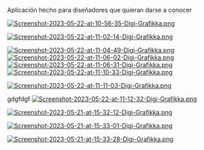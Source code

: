 Aplicación hecho para diseñadores que quieran darse a conocer

[![Screenshot-2023-05-22-at-10-56-35-Digi-Grafikka.png](https://i.postimg.cc/SsyvRqdZ/Screenshot-2023-05-22-at-10-56-35-Digi-Grafikka.png)](https://postimg.cc/gwTDtCfR)

[![Screenshot-2023-05-22-at-11-02-14-Digi-Grafikka.png](https://i.postimg.cc/V6vnNVyy/Screenshot-2023-05-22-at-11-02-14-Digi-Grafikka.png)](https://postimg.cc/k6rB1wXw)

[![Screenshot-2023-05-22-at-11-04-49-Digi-Grafikka.png](https://i.postimg.cc/7Y0sDfM3/Screenshot-2023-05-22-at-11-04-49-Digi-Grafikka.png)](https://postimg.cc/fJWjfWPy)
[![Screenshot-2023-05-22-at-11-06-02-Digi-Grafikka.png](https://i.postimg.cc/g0n3z7FC/Screenshot-2023-05-22-at-11-06-02-Digi-Grafikka.png)](https://postimg.cc/t1GsD2gk)
[![Screenshot-2023-05-22-at-11-06-31-Digi-Grafikka.png](https://i.postimg.cc/P5n78mrV/Screenshot-2023-05-22-at-11-06-31-Digi-Grafikka.png)](https://postimg.cc/2VTGsLWn)
[![Screenshot-2023-05-22-at-11-10-33-Digi-Grafikka.png](https://i.postimg.cc/0QjXqncj/Screenshot-2023-05-22-at-11-10-33-Digi-Grafikka.png)](https://postimg.cc/hzF1LLFR)


[![Screenshot-2023-05-22-at-11-11-03-Digi-Grafikka.png](https://i.postimg.cc/Qds3rL5M/Screenshot-2023-05-22-at-11-11-03-Digi-Grafikka.png)](https://postimg.cc/BXhyxVmW)

gdgfdgf
[![Screenshot-2023-05-22-at-11-12-32-Digi-Grafikka.png](https://i.postimg.cc/WzrQQS1r/Screenshot-2023-05-22-at-11-12-32-Digi-Grafikka.png)](https://postimg.cc/Mf6PB7RK)


[![Screenshot-2023-05-21-at-15-32-12-Digi-Grafikka.png](https://i.postimg.cc/kG27ZDXL/Screenshot-2023-05-21-at-15-32-12-Digi-Grafikka.png)](https://postimg.cc/5QMcQ4zm)


[![Screenshot-2023-05-21-at-15-33-01-Digi-Grafikka.png](https://i.postimg.cc/d0JwF5V2/Screenshot-2023-05-21-at-15-33-01-Digi-Grafikka.png)](https://postimg.cc/TKNZqqm1)

[![Screenshot-2023-05-21-at-15-33-28-Digi-Grafikka.png](https://i.postimg.cc/pr5tC7sH/Screenshot-2023-05-21-at-15-33-28-Digi-Grafikka.png)](https://postimg.cc/QKDPx6L4)
